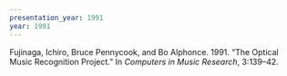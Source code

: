```yaml
---
presentation_year: 1991
year: 1991
---
```


Fujinaga, Ichiro, Bruce Pennycook, and Bo Alphonce. 1991. “The Optical Music Recognition Project.” In <i>Computers in Music Research</i>, 3:139–42.